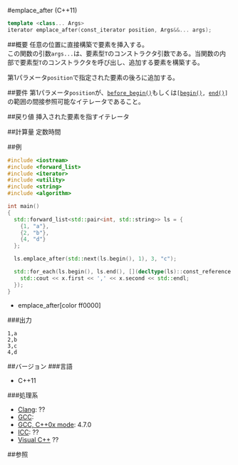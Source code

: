 #emplace_after (C++11)
```cpp
template <class... Args>
iterator emplace_after(const_iterator position, Args&&... args);
```

##概要
任意の位置に直接構築で要素を挿入する。  
この関数の引数`args...`は、要素型`T`のコンストラクタ引数である。当関数の内部で要素型`T`のコンストラクタを呼び出し、追加する要素を構築する。

第1パラメータ`position`で指定された要素の後ろに追加する。


##要件
第1パラメータ`position`が、[`before_begin()`](./before_begin.md)もしくは`[`[`begin()`](./begin.md)`, `[`end()`](./end.md)`]`の範囲の間接参照可能なイテレータであること。


##戻り値
挿入された要素を指すイテレータ


##計算量
定数時間


##例
```cpp
#include <iostream>
#include <forward_list>
#include <iterator>
#include <utility>
#include <string>
#include <algorithm>

int main()
{
  std::forward_list<std::pair<int, std::string>> ls = {
    {1, "a"},
    {2, "b"},
    {4, "d"}
  };

  ls.emplace_after(std::next(ls.begin(), 1), 3, "c");

  std::for_each(ls.begin(), ls.end(), [](decltype(ls)::const_reference x) {
    std::cout << x.first << ',' << x.second << std::endl;
  });
}
```
* emplace_after[color ff0000]

###出力
```
1,a
2,b
3,c
4,d
```

##バージョン
###言語
- C++11

###処理系
- [Clang](/implementation#clang.md): ??
- [GCC](/implementation#gcc.md): 
- [GCC, C++0x mode](/implementation#gcc.md): 4.7.0
- [ICC](/implementation#icc.md): ??
- [Visual C++](/implementation#visual_cpp.md) ??


##参照


